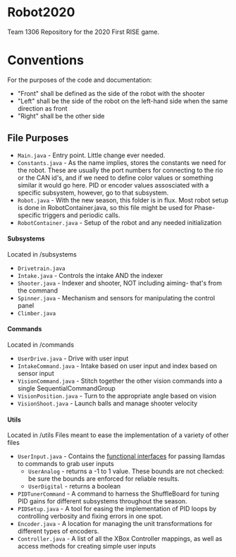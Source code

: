# Robot2020 
Team 1306 Repository for the 2020 First RISE game.

# Conventions
For the purposes of the code and documentation:
*   "Front" shall be defined as the side of the robot with the shooter
*   "Left" shall be the side of the robot on the left-hand side when the same direction as front
*   "Right" shall be the other side

## File Purposes
*   `Main.java` - Entry point. Little change ever needed.
*   `Constants.java` - As the name implies, stores the constants we need for the robot. These are usually the port numbers for connecting to the rio or the CAN id's, and if we need to define color values or something similar it would go here. PID or encoder values assosciated with a specific subsystem, however, go to that subsystem.
*   `Robot.java` - With the new season, this folder is in flux. Most robot setup is done in RobotContainer.java, so this file might be used for Phase-specific triggers and periodic calls.
*   `RobotContainer.java` - Setup of the robot and any needed initialization

#### Subsystems 
Located in /subsystems
*   `Drivetrain.java`
*   `Intake.java` - Controls the intake AND the indexer
*   `Shooter.java` - Indexer and shooter, NOT including aiming- that's from the command
*   `Spinner.java` - Mechanism and sensors for manipulating the control panel
*   `Climber.java`

#### Commands
Located in /commands
*   `UserDrive.java` - Drive with user input
*   `IntakeCommand.java` - Intake based on user input and index based on sensor input
*   `VisionCommand.java` - Stitch together the other vision commands into a single SequentialCommandGroup
  * `VisionPosition.java` - Turn to the appropriate angle based on vision
  * `VisionShoot.java` - Launch balls and manage shooter velocity

#### Utils
Located in /utils
Files meant to ease the implementation of a variety of other files
*   `UserInput.java` - Contains the [functional interfaces](https://www.geeksforgeeks.org/functional-interfaces-java/) for passing llamdas to commands to grab user inputs
    *   `UserAnalog` - returns a -1 to 1 value. These bounds are not checked: be sure the bounds are enforced for reliable results.
    *   `UserDigital` - returns a boolean
*   `PIDTunerCommand` - A command to harness the ShuffleBoard for tuning PID gains for different subsystems throughout the season.
*   `PIDSetup.java` - A tool for easing the implementation of PID loops by controlling verbosity and fixing errors in one spot.
*   `Encoder.java` - A location for managing the unit transformations for different types of encoders.
*   `Controller.java` - A list of all the XBox Controller mappings, as well as access methods for creating simple user inputs